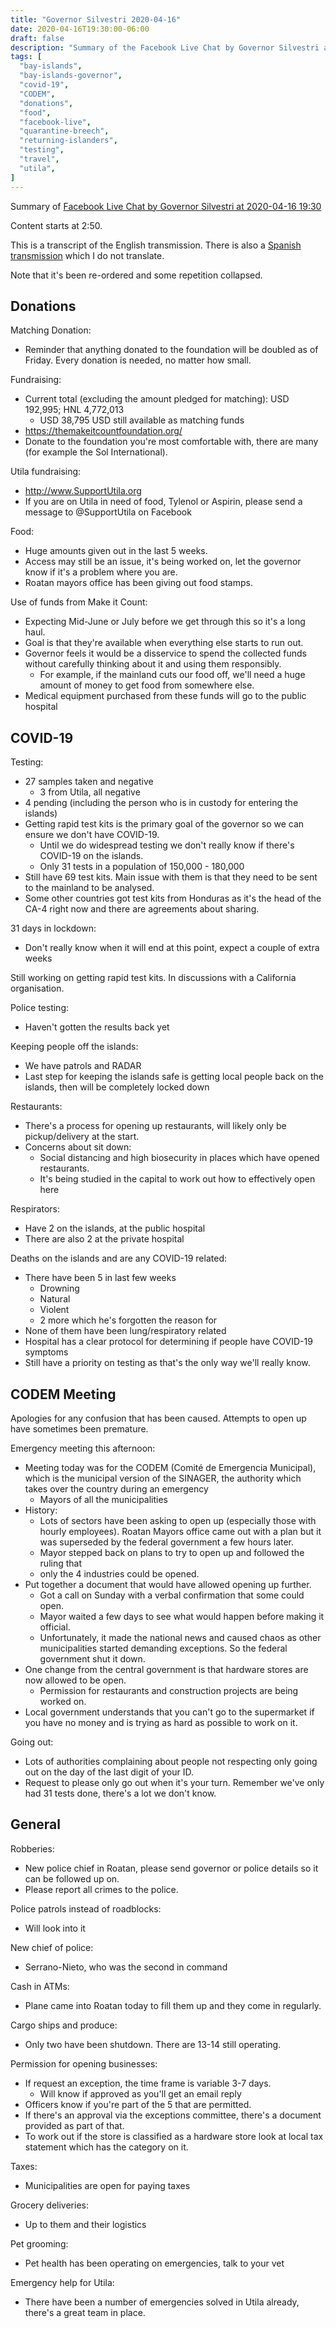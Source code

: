 ```yaml
---
title: "Governor Silvestri 2020-04-16"
date: 2020-04-16T19:30:00-06:00
draft: false
description: "Summary of the Facebook Live Chat by Governor Silvestri at 2020-04-16 19:30"
tags: [
  "bay-islands",
  "bay-islands-governor",
  "covid-19",
  "CODEM",
  "donations",
  "food",
  "facebook-live",
  "quarantine-breech",
  "returning-islanders",
  "testing",
  "travel",
  "utila",
]
---
```


Summary of [Facebook Live Chat by Governor Silvestri at 2020-04-16
19:30](https://www.facebook.com/gobernacionislas/videos/608687463060501)

Content starts at 2:50.

This is a transcript of the English transmission. There is also a [Spanish
transmission](https://www.facebook.com/gobernacionislas/videos/261582301905031)
which I do not translate.

Note that it's been re-ordered and some repetition collapsed.

Donations
---------

Matching Donation:
* Reminder that anything donated to the foundation will be doubled as of
  Friday. Every donation is needed, no matter how small.

Fundraising:
* Current total (excluding the amount pledged for matching):
  USD 192,995; HNL 4,772,013
  * USD 38,795 USD still available as matching funds
* https://themakeitcountfoundation.org/
* Donate to the foundation you're most comfortable with, there are many (for
  example the Sol International).

Utila fundraising:
* http://www.SupportUtila.org
* If you are on Utila in need of food, Tylenol or Aspirin, please send a
  message to @SupportUtila on Facebook

Food:
* Huge amounts given out in the last 5 weeks.
* Access may still be an issue, it's being worked on, let the governor know if
  it's a problem where you are.
* Roatan mayors office has been giving out food stamps.

Use of funds from Make it Count:
* Expecting Mid-June or July before we get through this so it's a long haul.
* Goal is that they're available when everything else starts to run out.
* Governor feels it would be a disservice to spend the collected funds without
  carefully thinking about it and using them responsibly.
  * For example, if the mainland cuts our food off, we'll need a huge amount of
    money to get food from somewhere else.
* Medical equipment purchased from these funds will go to the public hospital

COVID-19
--------

Testing:
* 27 samples taken and negative
  * 3 from Utila, all negative
* 4 pending (including the person who is in custody for entering the islands)
* Getting rapid test kits is the primary goal of the governor so we can ensure
  we don't have COVID-19.
  * Until we do widespread testing we don't really know if there's COVID-19 on
    the islands.
  * Only 31 tests in a population of 150,000 - 180,000
* Still have 69 test kits. Main issue with them is that they need to be sent to
  the mainland to be analysed.
* Some other countries got test kits from Honduras as it's the head of the CA-4
  right now and there are agreements about sharing.

31 days in lockdown:
* Don't really know when it will end at this point, expect a couple of extra
  weeks

Still working on getting rapid test kits. In discussions with a California
organisation.

Police testing:
* Haven't gotten the results back yet

Keeping people off the islands:
* We have patrols and RADAR
* Last step for keeping the islands safe is getting local people back on the
  islands, then will be completely locked down

Restaurants:
* There's a process for opening up restaurants, will likely only be
  pickup/delivery at the start.
* Concerns about sit down:
  * Social distancing and high biosecurity in places which have opened
    restaurants.
  * It's being studied in the capital to work out how to effectively open here

Respirators:
* Have 2 on the islands, at the public hospital
* There are also 2 at the private hospital

Deaths on the islands and are any COVID-19 related:
* There have been 5 in last few weeks
  * Drowning
  * Natural
  * Violent
  * 2 more which he's forgotten the reason for
* None of them have been lung/respiratory related
* Hospital has a clear protocol for determining if people have COVID-19 symptoms
* Still have a priority on testing as that's the only way we'll really know.

CODEM Meeting
-------------

Apologies for any confusion that has been caused. Attempts to open up have
sometimes been premature.

Emergency meeting this afternoon:
* Meeting today was for the CODEM (Comité de Emergencia Municipal), which is
  the  municipal version of the SINAGER, the authority which takes over the
  country during an emergency
  * Mayors of all the municipalities
* History:
  * Lots of sectors have been asking to open up (especially those with hourly
    employees). Roatan Mayors office came out with a plan but it was superseded
    by the federal government a few hours later. 
  * Mayor stepped back on plans to try to open up and followed the ruling that
  * only the 4 industries could be opened.
* Put together a document that would have allowed opening up further.
  * Got a call on Sunday with a verbal confirmation that some could open.
  * Mayor waited a few days to see what would happen before making it official.
  * Unfortunately, it made the national news and caused chaos as other
    municipalities started demanding exceptions. So the federal government shut
    it down.
* One change from the central government is that hardware stores are now
  allowed to be open.
  * Permission for restaurants and construction projects are being worked on.
* Local government understands that you can't go to the supermarket if you have
  no money and is trying as hard as possible to work on it.

Going out:
* Lots of authorities complaining about people not respecting only going out on
  the day of the last digit of your ID.
* Request to please only go out when it's your turn. Remember we've only had 31
  tests done, there's a lot we don't know.

General
-------

Robberies:
* New police chief in Roatan, please send governor or police details so it can
  be followed up on.
* Please report all crimes to the police.

Police patrols instead of roadblocks:
* Will look into it

New chief of police:
* Serrano-Nieto, who was the second in command

Cash in ATMs:
* Plane came into Roatan today to fill them up and they come in regularly.

Cargo ships and produce:
* Only two have been shutdown. There are 13-14 still operating.

Permission for opening businesses:
* If request an exception, the time frame is variable 3-7 days.
  * Will know if approved as you'll get an email reply
* Officers know if you're part of the 5 that are permitted.
* If there's an approval via the exceptions committee, there's a document
  provided as part of that.
* To work out if the store is classified as a hardware store look at local tax
  statement which has the category on it.

Taxes:
* Municipalities are open for paying taxes

Grocery deliveries:
* Up to them and their logistics

Pet grooming:
* Pet health has been operating on emergencies, talk to your vet

Emergency help for Utila:
* There have been a number of emergencies solved in Utila already, there's a
  great team in place.
